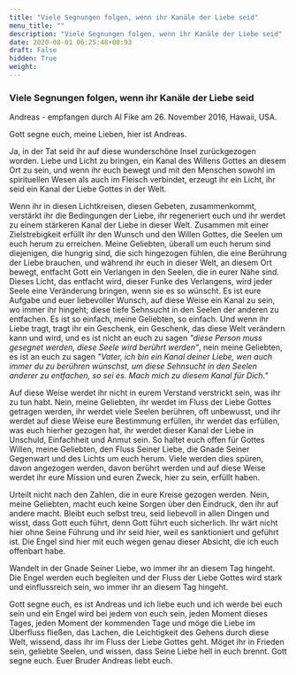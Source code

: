 ```yaml
---
title: "Viele Segnungen folgen, wenn ihr Kanäle der Liebe seid"
menu_title: ""
description: "Viele Segnungen folgen, wenn ihr Kanäle der Liebe seid"
date: 2020-08-01 06:25:48+00:93
draft: False
hidden: True
weight:
---
```

### Viele Segnungen folgen, wenn ihr Kanäle der Liebe seid

Andreas - empfangen durch Al Fike am 26. November 2016, Hawaii, USA.

Gott segne euch, meine Lieben, hier ist Andreas.

Ja, in der Tat seid ihr auf diese wunderschöne Insel zurückgezogen worden. Liebe und Licht zu bringen, ein Kanal des Willens Gottes an diesem Ort zu sein, und wenn ihr euch bewegt und mit den Menschen sowohl im spirituellen Wesen als auch im Fleisch verbindet, erzeugt ihr ein Licht, ihr seid ein Kanal der Liebe Gottes in der Welt.

Wenn ihr in diesen Lichtkreisen, diesen Gebeten, zusammenkommt, verstärkt ihr die Bedingungen der Liebe, ihr regeneriert euch und ihr werdet zu einem stärkeren Kanal der Liebe in dieser Welt. Zusammen mit einer Zielstrebigkeit erfüllt ihr den Wunsch und den Willen Gottes, die Seelen um euch herum zu erreichen. Meine Geliebten, überall um euch herum sind diejenigen, die hungrig sind, die sich hingezogen fühlen, die eine Berührung der Liebe brauchen, und während ihr euch in dieser Welt, an diesem Ort bewegt, entfacht Gott ein Verlangen in den Seelen, die in eurer Nähe sind. Dieses Licht, das entfacht wird, dieser Funke des Verlangens, wird jeder Seele eine Veränderung bringen, wenn sie es so wünscht. Es ist eure Aufgabe und euer liebevoller Wunsch, auf diese Weise ein Kanal zu sein, wo immer ihr hingeht; diese tiefe Sehnsucht in den Seelen der anderen zu entfachen. Es ist so einfach, meine Geliebten, so einfach. Und wenn ihr Liebe tragt, tragt ihr ein Geschenk, ein Geschenk, das diese Welt verändern kann und wird, und es ist nicht an euch zu sagen *"diese Person muss gesegnet werden, diese Seele wird berührt werden"*, nein meine Geliebten, es ist an euch zu sagen *"Vater, ich bin ein Kanal deiner Liebe, wen auch immer du zu berühren wünschst, um diese Sehnsucht in den Seelen anderer zu entfachen, so sei es. Mach mich zu diesem Kanal für Dich."*

Auf diese Weise werdet ihr nicht in eurem Verstand verstrickt sein, was ihr zu tun habt. Nein, meine Geliebten, ihr werdet im Fluss der Liebe Gottes getragen werden, ihr werdet viele Seelen berühren, oft unbewusst, und ihr werdet auf diese Weise eure Bestimmung erfüllen, ihr werdet das erfüllen, was euch hierher gezogen hat, ihr werdet dieser Kanal der Liebe in Unschuld, Einfachheit und Anmut sein. So haltet euch offen für Gottes Willen, meine Geliebten, den Fluss Seiner Liebe, die Gnade Seiner Gegenwart und des Lichts um euch herum. Viele werden dies spüren, davon angezogen werden, davon berührt werden und auf diese Weise werdet ihr eure Mission und euren Zweck, hier zu sein, erfüllt haben.

Urteilt nicht nach den Zahlen, die in eure Kreise gezogen werden. Nein, meine Geliebten, macht euch keine Sorgen über den Eindruck, den ihr auf andere macht. Bleibt euch selbst treu, seid liebevoll in allen Dingen und wisst, dass Gott euch führt, denn Gott führt euch sicherlich. Ihr wärt nicht hier ohne Seine Führung und ihr seid hier, weil es sanktioniert und geführt ist. Die Engel sind hier mit euch wegen genau dieser Absicht, die ich euch offenbart habe.

Wandelt in der Gnade Seiner Liebe, wo immer ihr an diesem Tag hingeht. Die Engel werden euch begleiten und der Fluss der Liebe Gottes wird stark und einflussreich sein, wo immer ihr an diesem Tag hingeht.

Gott segne euch, es ist Andreas und ich liebe euch und ich werde bei euch sein und ein Engel wird bei jedem von euch sein, jeden Moment dieses Tages, jeden Moment der kommenden Tage und möge die Liebe im Überfluss fließen, das Lachen, die Leichtigkeit des Gehens durch diese Welt, wissend, dass ihr im Fluss der Liebe Gottes geht. Möget ihr in Frieden sein, geliebte Seelen, und wissen, dass Seine Liebe hell in euch brennt. Gott segne euch. Euer Bruder Andreas liebt euch.
